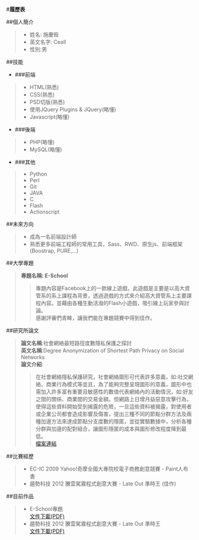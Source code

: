 #**履歷表** 

##個人簡介
> - 姓名: 施慶銓  
> - 英文名字: Ceall  
> - 性別:男  

##技能

 + ###前端
  > - HTML(熟悉)
  > - CSS(熟悉)
  > - PSD切版(熟悉)
  > - 使用JQuery Plugins & JQuery(略懂)
  > - Javascript(略懂)

 + ###後端
  > - PHP(略懂)
  > - MySQL(略懂)

 + ###其他
  > - Python
  > - Perl
  > - Git 
  > - JAVA
  > - C
  > - Flash
  > - Actionscript

##未來方向
> - 成為一名前端設計師  
> - 熟悉更多前端工程師的常用工具，Sass、RWD、原生js、前端框架(Boostrap, PURE,...)

##大學專題

> **專題名稱: E-School**
 >> 專題內容是Facebook上的一款線上遊戲，此遊戲是主要是以高大資管系的系上課程為背景，透過遊戲的方式來介紹高大資管系上主要課程內容。並藉由各種生動活潑的Flash小遊戲，吸引線上玩家參與討論。  
 >>感謝評審們青睞，讓我們能在專題競賽中得到佳作。

##研究所論文
> **論文名稱**:社會網絡最短路徑度數隱私保護之探討  
> **英文名稱**:Degree Anonymization of Shortest Path Privacy on Social Networks  
> **論文介紹**: 
>>在社會網絡隱私保護研究，社會網絡圖形可代表許多意義，如:社交網絡、商業行為模式等並且，為了能夠完整呈現圖形的意義，圖形中也需加入許多富有重要且敏感性的數值代表網絡內的活動情況，如:好友之間的關係、商業間的交易金額。但網路上日增月益惡意攻擊行為，使得這些資料開始受到揭露的危險，一旦這些資料被揭露，對使用者或企業公司都會造成影響及傷害，提出三種不同的節點分群方法及兩種加邊方法來達成節點分支度數的隱匿，並從實驗數據中，分析各種分群與加邊的配對組合，讓圖形隱匿的成本與圖形修改程度降到最低。  
> [檔案連結](http://tinyurl.com/ku2sfvk)
 
 
##比賽經歷
> - EC-IC 2009 Yahoo!奇摩全國大專院校電子商務創意競賽 - Paint人布書
> - 趨勢科技 2012 騰雲駕霧程式創意大賽 - Late Out 準時王 (佳作)


##目前作品
> - E-School專題  
[文件下載(PDF)](http://tinyurl.com/nau3t9a)
> - 趨勢科技 2012 騰雲駕霧程式創意大賽 - Late Out 準時王  
[文件下載(PDF)](http://tinyurl.com/l2evzuu) 
